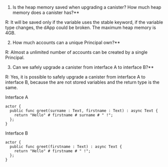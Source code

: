 1. Is the heap memory saved when upgrading a canister? How much heap memory does a canister has?**

R: It will be saved only if the variable uses the stable keyword, if the variable type changes, the dApp could be broken.
The maximum heap memory is 4GB.

2. How much accounts can a unique Principal own?**

R: Almost a unlimited number of accounts can be created by a single Principal.

3. Can we safely upgrade a canister from interface A to interface B?**

R: Yes, it is possible to safely upgrade a canister from interface A to interface B, because the are not stored variables and the return type is the same.

Interface A

```motoko
actor {
  public func greet(surname : Text, firstname : Text) : async Text {
    return "Hello" # firstname # surname # " !";
  };
}
```

Interface B

```motoko
actor {
  public func greet(firstname : Text) : async Text {
    return "Hello" # firstname # " !";
  };
}
```
